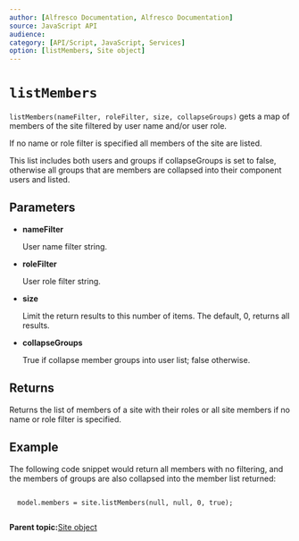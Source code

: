 ```yaml
---
author: [Alfresco Documentation, Alfresco Documentation]
source: JavaScript API
audience: 
category: [API/Script, JavaScript, Services]
option: [listMembers, Site object]
---
```


# `listMembers`

`listMembers(nameFilter, roleFilter, size, collapseGroups)` gets a map of members of the site filtered by user name and/or user role.

If no name or role filter is specified all members of the site are listed.

This list includes both users and groups if collapseGroups is set to false, otherwise all groups that are members are collapsed into their component users and listed.

## Parameters

-   **nameFilter**

    User name filter string.

-   **roleFilter**

    User role filter string.

-   **size**

    Limit the return results to this number of items. The default, 0, returns all results.

-   **collapseGroups**

    True if collapse member groups into user list; false otherwise.


## Returns

Returns the list of members of a site with their roles or all site members if no name or role filter is specified.

## Example

The following code snippet would return all members with no filtering, and the members of groups are also collapsed into the member list returned:

```
        
  model.members = site.listMembers(null, null, 0, true);        
      
```

**Parent topic:**[Site object](../references/API-JS-Site.md)


